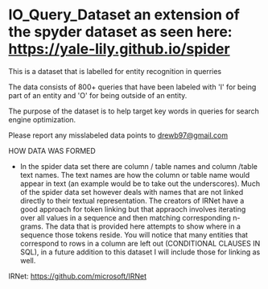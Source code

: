 # IO_Query_Dataset an extension of the spyder dataset as seen here: https://yale-lily.github.io/spider

This is a dataset that is labelled for entity recognition in querries

The data consists of 800+ queries that have been labeled with 'I' for being part of an entity and 'O' for being outside of an entity. 

The purpose of the dataset is to help target key words in queries for search engine optimization. 

Please report any misslabeled data points to drewb97@gmail.com

HOW DATA WAS FORMED 
  - In the spider data set there are column / table names and column /table text names. The text names are how the column or table name would appear in text (an example would be to take out the underscores). Much of the spider data set however deals with names that are not linked directly to their textual representation. The creators of IRNet have a good approach for token linking but that appraoch involves iterating over all values in a sequence and then matching corresponding n-grams. The data that is provided here attempts to show where in a sequence those tokens reside. You will notice that many entities that correspond to rows in a column are left out (CONDITIONAL CLAUSES IN SQL), in a future addition to this dataset I will include those for linking as well. 

IRNet: https://github.com/microsoft/IRNet
